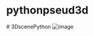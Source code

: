 # pythonpseud3d
#   3 D s c e n e P y t h o n 
![image](https://github.com/zot-imortal/3DscenePython/assets/78374936/c99ee66b-ce38-4549-9b56-d6b731df4843)

 
 
